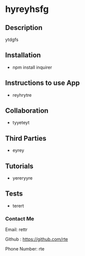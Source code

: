 
  # hyreyhsfg

  ## Description 
  ytdgfs

  ## Installation
  * npm install inquirer

  ## Instructions to use App
  * reyhrytre

  ## Collaboration
  * tyyeteyt

  ## Third Parties
  * eyrey

  ## Tutorials
  * yereryyre

  ## Tests
  * terert


### Contact Me 

Email: rettr

Github : https://github.com/rte

Phone Number: rte

  